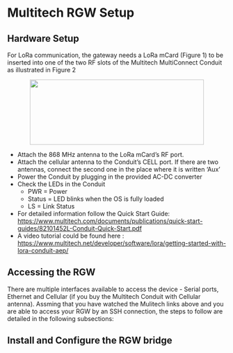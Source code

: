 # Multitech RGW Setup

## Hardware Setup

For LoRa communication, the gateway needs a LoRa mCard (Figure 1) to be inserted into one of the two RF slots of the Multitech MultiConnect Conduit as illustrated in Figure 2

<p align="center">
  <img width="400" height="150" src="https://github.com/sandoche2k/IoTRoam-Tutorial/blob/master/Images/Fig7.png?raw=true">
</p>

 *	Attach the 868 MHz antenna to the LoRa mCard’s RF port.
 *	Attach the cellular antenna to the Conduit’s CELL port. If there are two antennas, connect the second one in the place where it is written ‘Aux’
 *	Power the Conduit by plugging in the provided AC-DC converter
 *	Check the LEDs in the Conduit
    *	PWR = Power
    *	Status = LED blinks when the OS is fully loaded
    *	LS = Link Status
 * For detailed information follow the Quick Start Guide: https://www.multitech.com/documents/publications/quick-start-guides/82101452L-Conduit-Quick-Start.pdf 
 * A video tutorial could be found here : https://www.multitech.net/developer/software/lora/getting-started-with-lora-conduit-aep/
 
 ## Accessing the RGW
 
 There are multiple interfaces available to access the device - Serial ports, Ethernet and Cellular (if you buy the Multitech Conduit with Cellular antenna). Assming that you have watched the Mulitech links above and you are able to access your RGW by an SSH connection, the steps to follow are detailed in the following subsections:
 
  ## Install and Configure the RGW bridge
 
